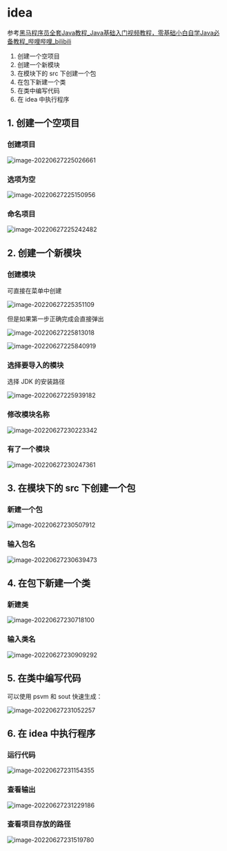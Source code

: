 # idea

参考[黑马程序员全套Java教程_Java基础入门视频教程，零基础小白自学Java必备教程_哔哩哔哩_bilibili](https://www.bilibili.com/video/BV18J411W7cE?p=54&vd_source=4ed832873c3b70388cd7746abf15ce0a)

1. 创建一个空项目
2. 创建一个新模块
3. 在模块下的 src 下创建一个包
4. 在包下新建一个类
5. 在类中编写代码
6. 在 idea 中执行程序

## 1. 创建一个空项目

### 创建项目

![image-20220627225026661](img/image-20220627225026661.png)

### 选项为空

![image-20220627225150956](img/image-20220627225150956.png)

### 命名项目

![image-20220627225242482](img/image-20220627225242482.png)

## 2. 创建一个新模块

### 创建模块

可直接在菜单中创建

![image-20220627225351109](img/image-20220627225351109.png)

但是如果第一步正确完成会直接弹出

![image-20220627225813018](img/image-20220627225813018.png)

![image-20220627225840919](img/image-20220627225840919.png)

### 选择要导入的模块

选择 JDK 的安装路径

![image-20220627225939182](img/image-20220627225939182.png)

### 修改模块名称

![image-20220627230223342](img/image-20220627230223342.png)

### 有了一个模块

![image-20220627230247361](img/image-20220627230247361.png)

## 3. 在模块下的 src 下创建一个包

### 新建一个包

![image-20220627230507912](img/image-20220627230507912.png)

### 输入包名

![image-20220627230639473](img/image-20220627230639473.png)



## 4. 在包下新建一个类

### 新建类

![image-20220627230718100](img/image-20220627230718100.png)

### 输入类名

![image-20220627230909292](img/image-20220627230909292.png)

## 5. 在类中编写代码

可以使用 psvm 和 sout 快速生成：

![image-20220627231052257](img/image-20220627231052257.png)

## 6. 在 idea 中执行程序

### 运行代码

![image-20220627231154355](img/image-20220627231154355.png)

### 查看输出

![image-20220627231229186](img/image-20220627231229186.png)

### 查看项目存放的路径

![image-20220627231519780](img/image-20220627231519780.png)
